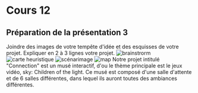 # Cours 12
## Préparation de la présentation 3 
Joindre des images de votre tempête d'idée et des esquisses de votre projet. Expliquer en 2 à 3 lignes votre projet. 
![brainstrorm](https://trello.com/1/cards/6376aa565813080169fca3f2/attachments/637db81589502a00a15fd286/download/Capture_d%E2%80%99%C3%A9cran%2C_le_2022-11-23_%C3%A0_01.05.04.png)
![carte heuristique](https://trello.com/1/cards/6376b2cad8297600fcc64512/attachments/637dacada6b49c0099ef02b9/download/Capture_d%E2%80%99%C3%A9cran%2C_le_2022-11-23_%C3%A0_00.15.38.png)
![scénarimage](
)
![map](https://trello.com/1/cards/637fddc018bade00e5d73230/attachments/6388f2b5bd8dd702bccdf3b2/previews/6388f2b5bd8dd702bccdf3c2/download/image.png)
Notre projet intitulé "Connection" est un musé interactif, d'ou le thème principale est le jeux vidéo, sky: Children of the light. Ce musé est composé d'une salle d'attente et de 6 salles différentes, dans lequel ils auront toutes des ambiances différentes.
